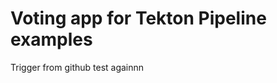 # Voting app for Tekton Pipeline examples
Trigger from github test againnn





























